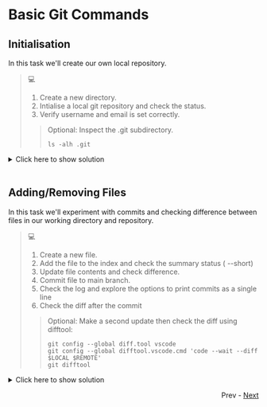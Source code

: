 # Basic Git Commands

## Initialisation

In this task we'll create our own local repository.

> :computer:
>
> 1. Create a new directory.
> 2. Intialise a local git repository and check the status.
> 3. Verify username and email is set correctly.
>
>> Optional: Inspect the .git subdirectory.
>>
>> ```console
>> ls -alh .git
>> ```

<details>
  <summary>Click here to show solution</summary>
  
  ```console
1.

  Create new Folder: mkdir demo_project
  Validate Status: Git status
2.

Initialise git repository: git init 
check status: git status

3.

Verify user/email is set: git config –list
  ```

</details>
<br>

## Adding/Removing Files

In this task we'll experiment with commits and checking difference between files in our working directory and repository.

> :computer:
>
> 1. Create a new file.
> 2. Add the file to the index and check the summary status ( --short)
> 3. Update file contents and check difference.
> 4. Commit file to main branch.
> 5. Check the log and explore the options to print commits as a single line
> 6. Check the diff after the commit
>
>> Optional: Make a second update then check the diff using difftool: <br>
>>
>> ```console
>> git config --global diff.tool vscode
>> git config --global difftool.vscode.cmd 'code --wait --diff $LOCAL $REMOTE'
>> git difftool
>> ```

<details>
  <summary>Click here to show solution</summary>
  
  ```console
1.

  Create new file: touch example.txt
  Validate Status: git status
2.

  Add file: git add example.txt
  Check status: git status --short
3.

  Update file contents: echo “sample text” >> example.txt
  Check difference: git diff
4.

  Commit file to main: git commit -am "Example Commit"
5.
  git log
  git log --help
  git log --oneline
  ```

</details>
<div align="right">

   Prev - [Next](git_two_tasks.md)
</div>
